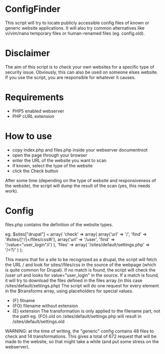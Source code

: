 ConfigFinder
============
This script will try to locate publicly accessible config files of known or generic website applications. It will also try common alternatives like vi/vim/nano temporary files or human-renamed files (eg. config.old).

Disclaimer
==========
The aim of this script is to check your own websites for a specific type of security issue. Obviously, this can also be used on someone elses website. If you use the script, you are responsible for whatever it causes.

Requirements
============
- PHP5 enabled webserver
- PHP cURL extension

How to use
==========
- copy index.php and files.php inside your webserver documentroot
- open the page through your browser
- enter the URL of the website you want to scan
- if known, select the type of the website
- click the Check button

After some time (depending on the type of website and responsiveness of the website), the script will dump the result of the scan (yes, this needs work). 

Config
======
files.php contains the definition of the website types.

eg.
	$sites["drupal"] = array(
		'check' => array(
			array('url' => '/', 'find' => '#sites/[^/]+/files/css#i'),
			array('url' => '/user', 'find' => '/value="user_login"/i')
		),
		'files' => array(
			'/sites/default/settings.php' => '/<\?/'
		)
	);
	
This means that for a site to be recognized as a drupal, the script will fetch the URL / and look for sites/<whatever>/files/css in the source of the webpage (which is quite common for Drupal). 
If no match is found, the script will check the /user url and looks for value="user_login" in the source.
If a match is found, it will try to download the files defined in the files array (in this case /sites/default/settings.php)
The script will do one request for every element in the $transforms array, using placeholders for special values.
- {F} filname
- {FO} filename without extension
- {E} extension
The transformation is only applied to the filename part, not the path
eg. {FO}.old on /sites/default/settings.php will result in /sites/default/settings.old

WARNING: at the time of writing, the "generic" config contains 48 files to check and 14 transformations. This gives a total of 672 request that will be made to the website, so that might take a while (and put some stress on the webserver).
